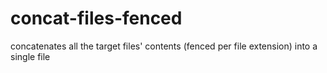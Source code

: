 # concat-files-fenced
concatenates all the target files' contents (fenced per file extension) into a single file
